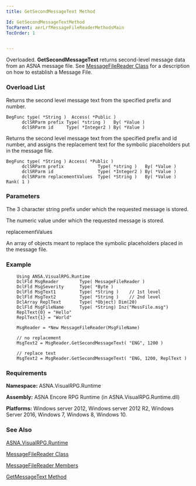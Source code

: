 ```yaml
---
title: GetSecondMessageText Method

Id: GetSecondMessageTextMethod
TocParent: aerLrfMessageFileReaderMethodsMain
TocOrder: 1


---
```


Overloaded. **GetSecondMessageText** returns second-level message data from an ASNA message file. See [MessageFileReader Class](ecrLrfMessageFileReaderClass.html) for a description on how to establish a Message File. 

### Overload List
Returns the second level message text from the specified prefix and number.

```
BegFunc type( *String )  Access( *Public )
      dclSRParm prefix Type( *string )   By( *Value )
      dclSRParm id     Type( *Integer2 ) By( *Value )
```
Returns the second level message text from the specified prefix and id number, and assigns the replacement text for the symbolic placeholders put in the message file. 

```
BegFunc type( *String ) Access( *Public )
      dclSRParm prefix             Type( *string )   By( *Value ) 
      dclSRParm id                 Type( *Integer2 ) By( *Value ) 
      dclSRParm replacementValues  Type( *String )   By( *Value )  Rank( 1 ) 
```

### Parameters


The 3 character string prefix under which the requested message is
                stored.



The numeric value under which the requested message is stored.


replacementValues

An array of objects meant to replace the symbolic
                placeholders placed in the message file.


### Example

```
    Using ANSA.VisualRPG.Runtime
    DclFld MsgReader        Type( MessageFileReader )
    DclFld MsgSeverity      Type( *Byte )
    DclFld MsgText1         Type( *String )    // 1st level
    DclFld MsgText2         Type( *String )    // 2nd level
    DclArray ReplText       Type( *Object) Dim(20)
    DclFld MsgFileName      Type( *String) Inz("MessFile.msg")
    ReplText{0} = "Hello"
    ReplText{1} = "World"

    MsgReader = *New MessageFileReader(MsgFileName)

    // no replacement
    MsgText2 = MsgReader.GetSecondMessageText( "ENG", 1200 )

    // replace text
    MsgText2 = MsgReader.GetSecondMessageText( "ENG, 1200, ReplText )
```

### Requirements
**Namespace:** ASNA.VisualRPG.Runtime 

**Assembly:** ASNA Encore RPG Runtime (in ASNA.VisualRPG.Runtime.dll) 

**Platforms:** Windows server 2012, Windows server 2012 R2, Windows Server 2016, Windows 7, Windows 8, Windows 10. <br /> 

### See Also
[ASNA.VisualRPG.Runtime](ecrLrfRuntimeNamespace.html)

[MessageFileReader Class](ecrLrfMessageFileReaderClass.html)

[MessageFileReader Members](ecrLrfMessageFileReaderMembers.html)

[GetMessageText Method](GetMessageTextMethod.html) 
